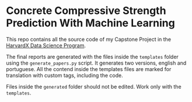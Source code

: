 # Concrete Compressive Strength Prediction With Machine Learning

This repo contains all the source code of my Capstone Project in the [HarvardX Data Science Program](https://www.edx.org/professional-certificate/harvardx-data-science).

The final reports are generated with the files inside the `templates` folder using the `generate_papers.py` script. It generates two versions, english and portuguese. All the contend inside the templates files are marked for translation with custom tags, including the code.

Files inside the `generated` folder should not be edited. Work only with the `templates`.